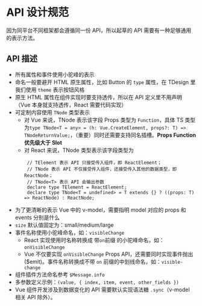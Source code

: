 # API 设计规范

因为同平台不同框架都会遵循同一份 API，所以起草的 API 需要有一种足够通用的表示方法。

## API 描述

- 所有属性和事件使用小驼峰的表示
- 命名一般要避开 HTML 原生属性，比如 Button 的 `type` 属性，在 TDesign 里我们使用 `theme` 表示按钮风格
- 原生 HTML 属性在组件实现时要支持透传，所以在 API 定义里不用声明（Vue 本身就支持透传，React 需要代码实现）
- 可定制内容使用 `TNode` 类型表示
  - 对 Vue 来说，TNode 表示该字段 Props 类型为 `Function`，具体 TS 类型为`type TNode<T = any> = (h: Vue.CreateElement, props?: T) => TNodeReturnValue;`，（重要）同时还需要支持同名插槽。**Props Function 优先级大于 Slot**
  - 对 React 来说，TNode 类型表示该字段类型为
    ```
     // TElement 表示 API 只接受传入组件，即 ReactElement；
     // TNode 表示 API 不仅接受传入组件，还接受传入其他的数据类型，即 ReactNode；
     // TNode<T> 表示 API 会输出参数
     declare type TElement = ReactElement;
     declare type TNode<T = undefined> = T extends {} ? ((props: T) => ReactNode) : ReactNode;
    ```
- 为了更清晰的表示 Vue 中的 v-model，需要指明 model 对应的 props 和 events 分别是什么
- `size` 默认值固定为：small/medium/large
- 事件名称使用小驼峰命名，如：`visibleChange`
  - React 实现使用时名称转换成 带`on`前缀 的小驼峰命名，如： `onVisibleChange`
  - Vue 不仅要实现 `onVisibleChange` Props API，还需要同时实现事件抛出($emit)。事件名称转换成不带 `on` 前缀的中划线命名，如：`visible-change`
- 组件插件方法命名参考 `$Message.info`
- 多参数定义示例：`(value, { index, item, event, other_fields })`
- Vue 组件开发涉及到数据变化的 API 需要默认实现语法糖 `.sync`（v-model 相关 API 除外）。
